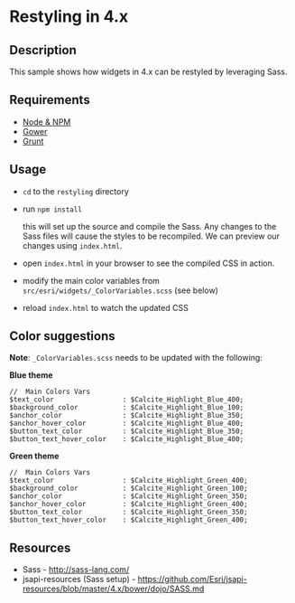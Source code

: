 # Restyling in 4.x

## Description

This sample shows how widgets in 4.x can be restyled by leveraging Sass.

## Requirements

* [Node & NPM](https://nodejs.org/)
* [Gower](http://bower.io/)
* [Grunt](http://gruntjs.com/)

## Usage

* `cd` to the `restyling` directory
* run `npm install`

  this will set up the source and compile the Sass. Any changes to the Sass files will cause the styles to be recompiled. We can preview our changes using `index.html`.

* open `index.html` in your browser to see the compiled CSS in action.
* modify the main color variables from `src/esri/widgets/_ColorVariables.scss` (see below)
* reload `index.html` to watch the updated CSS

## Color suggestions

**Note**: `_ColorVariables.scss` needs to be updated with the following:

**Blue theme**
```
//  Main Colors Vars
$text_color                 : $Calcite_Highlight_Blue_400;
$background_color           : $Calcite_Highlight_Blue_100;
$anchor_color               : $Calcite_Highlight_Blue_350;
$anchor_hover_color         : $Calcite_Highlight_Blue_400;
$button_text_color          : $Calcite_Highlight_Blue_350;
$button_text_hover_color    : $Calcite_Highlight_Blue_400;
```

**Green theme**
```
//  Main Colors Vars
$text_color                 : $Calcite_Highlight_Green_400;
$background_color           : $Calcite_Highlight_Green_100;
$anchor_color               : $Calcite_Highlight_Green_350;
$anchor_hover_color         : $Calcite_Highlight_Green_400;
$button_text_color          : $Calcite_Highlight_Green_350;
$button_text_hover_color    : $Calcite_Highlight_Green_400;
```
## Resources

* Sass - http://sass-lang.com/
* jsapi-resources (Sass setup) - https://github.com/Esri/jsapi-resources/blob/master/4.x/bower/dojo/SASS.md
